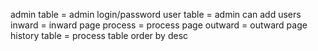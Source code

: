 admin table = admin login/password
user table = admin can add users 
inward = inward page
process = process page
outward = outward page
history table = process table order by desc






